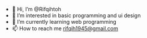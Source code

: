 - 👋 Hi, I’m @Rifqihtoh
- 👀 I’m interested in basic programming and ui design
- 🌱 I’m currently learning web programming
- 📫 How to reach me rifqih1945@gmail.com

<!---
Rifqihtoh/Rifqihtoh is a ✨ special ✨ repository because its `README.md` (this file) appears on your GitHub profile.
You can click the Preview link to take a look at your changes.
--->
